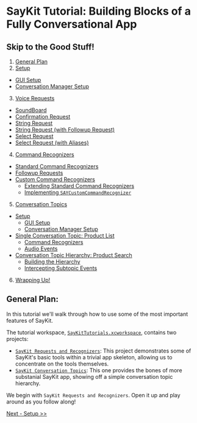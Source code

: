 # SayKit Tutorial: Building Blocks of a Fully Conversational App

## Skip to the Good Stuff!
1. [General Plan](#general-plan)
2. [Setup](./01-setup.md)
  * [GUI Setup](./01-setup.md#gui-setup)
  * [Conversation Manager Setup](./01-setup.md#conversation-manager-setup)
3. [Voice Requests](./02-voice-requests.md)
  * [SoundBoard](./02-voice-requests.md#soundboard)
  * [Confirmation Request](./02-voice-requests.md#confirmation-request)
  * [String Request](./02-voice-requests.md#string-request)
  * [String Request (with Followup Request)](./02-voice-requests.md#string-request-with-followup-request)
  * [Select Request](./02-voice-requests.md#select-request)
  * [Select Request (with Aliases)](./02-voice-requests.md#select-request-with-aliases)
4. [Command Recognizers](./03-command-recognizers-part-1.md)
  * [Standard Command Recognizers](./03-command-recognizers-part-1.md#standard-command-recognizers)
  * [Followup Requests](./04-command-recognizers-part-2.md#followup-requests)
  * [Custom Command Recognizers](./05-command-recognizers-part-3.md#custom-command-recognizers)
    * [Extending Standard Command Recognizers](./05-command-recognizers-part-3.md#extending-standard-command-recognizers)
    * [Implementing `SAYCustomCommandRecognizer`](./06-command-recognizers-part-4.md#implementing-saycustomcommandrecognizer) 
5. [Conversation Topics](./07-conversation-topics.md)
  * [Setup](./07-conversation-topics.md#setup)
    * [GUI Setup](./07-conversation-topics.md#gui-setup)
    * [Conversation Manager Setup](./07-conversation-topics.md#conversation-manager)
  * [Single Conversation Topic: Product List](./07-conversation-topics.md#single-conversation-topic-product-list)
    * [Command Recognizers](./07-conversation-topics.md#command-recognizers)
    * [Audio Events](./07-conversation-topics.md#audio-events)
  * [Conversation Topic Hierarchy: Product Search](./07-conversation-topics.md#conversation-topic-hierarchy-product-search)
    * [Building the Hierarchy](./07-conversation-topics.md#building-the-hierarchy)
    * [Intercepting Subtopic Events](./07-conversation-topics.md#intercepting-subtopic-events)
6. [Wrapping Up!](./07-conversation-topics.md#wrapping-up)


## General Plan:
In this tutorial we'll walk through how to use some of the most important features of SayKit.

The tutorial workspace, [`SayKitTutorials.xcworkspace`](./SayKitTutorials.xcworkspace), contains two projects: 

- [`SayKit Requests and Recognizers`](./SayKit%20Requests%20and%20Recognizers): This project demonstrates some of SayKit's basic tools within a trivial app skeleton, allowing us to concentrate on the tools themselves.
- [`SayKit Conversation Topics`](./SayKit%20Conversation%20Topics): This one provides the bones of more substanial SayKit app, showing off a simple conversation topic hierarchy.

We begin with `SayKit Requests and Recognizers`. Open it up and play around as you follow along!

[Next - Setup >>](./01-setup.md)
